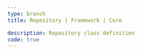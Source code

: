 ```yaml
---
type: branch
title: Repository | Framework | Core

description: Repository class definition
code: true
---
```

<RedirectToFirstChild />
